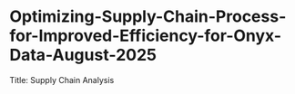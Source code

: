 # Optimizing-Supply-Chain-Process-for-Improved-Efficiency-for-Onyx-Data-August-2025
Title: Supply Chain Analysis
